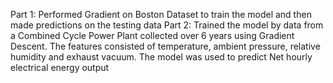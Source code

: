 Part 1: Performed Gradient on Boston Dataset to train the model and then made predictions on the testing data
Part 2: Trained the model by data from a Combined Cycle Power Plant collected over 6 years using Gradient Descent. The features consisted of temperature, ambient pressure, relative humidity and exhaust vacuum. The model was used to predict Net hourly electrical energy output
